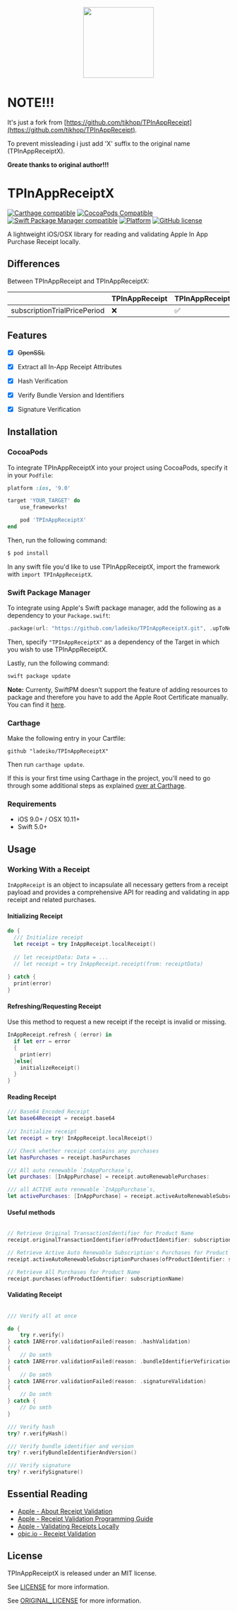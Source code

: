 <p align="center">
  <img height="160" src="https://github.com/tikhop/TPInAppReceiptX/blob/master/www/logo.png" />
</p>

# NOTE!!!
It's just a fork from  [https://github.com/tikhop/TPInAppReceipt](https://github.com/tikhop/TPInAppReceipt). 

To prevent missleading i just add 'X' suffix to the original name (TPInAppReceiptX). 

__Greate thanks to original author!!!__

# TPInAppReceiptX

[![Carthage compatible](https://img.shields.io/badge/Carthage-compatible-4BC51D.svg?style=flat)](https://github.com/Carthage/Carthage)
[![CocoaPods Compatible](https://img.shields.io/cocoapods/v/TPInAppReceiptX.svg)](https://cocoapods.org/pods/TPInAppReceiptX)
[![Swift Package Manager compatible](https://img.shields.io/badge/Swift%20Package%20Manager-compatible-brightgreen.svg)](https://github.com/apple/swift-package-manager)
[![Platform](https://img.shields.io/cocoapods/p/TPInAppReceiptX.svg?style=flat)]()
[![GitHub license](https://img.shields.io/badge/license-MIT-blue.svg)](https://raw.githubusercontent.com/ladeiko/TPInAppReceiptX/master/LICENSE)

A lightweight iOS/OSX library for reading and validating Apple In App Purchase Receipt locally.

## Differences

Between TPInAppReceipt and TPInAppReceiptX:

|                                 |  TPInAppReceipt |  TPInAppReceiptX |
|---------------------------------|-----------------|------------------|
| subscriptionTrialPricePeriod    |       ❌        |       ✅         |


## Features

- [x] ~~OpenSSL~~
- [x] Extract all In-App Receipt Attributes
- [x] Hash Verification
- [x] Verify Bundle Version and Identifiers
- [x] Signature Verification


Installation
------------

### CocoaPods

To integrate TPInAppReceiptX into your project using CocoaPods, specify it in your `Podfile`:

```ruby
platform :ios, '9.0'

target 'YOUR_TARGET' do
    use_frameworks!

    pod 'TPInAppReceiptX'
end

```

Then, run the following command:

```bash
$ pod install
```

In any swift file you'd like to use TPInAppReceiptX, import the framework with `import TPInAppReceiptX`.

### Swift Package Manager

To integrate using Apple's Swift package manager, add the following as a dependency to your `Package.swift`:

```swift
.package(url: "https://github.com/ladeiko/TPInAppReceiptX.git", .upToNextMajor(from: "2.4.0"))
```

Then, specify `"TPInAppReceiptX"` as a dependency of the Target in which you wish to use TPInAppReceiptX.

Lastly, run the following command:
```swift
swift package update
```

**Note:**
Currenty, SwiftPM doesn't support the feature of adding resources to package and therefore you have to add the Apple Root Certificate manually. You can find it [here](https://www.apple.com/certificateauthority/). 


### Carthage

Make the following entry in your Cartfile:

```
github "ladeiko/TPInAppReceiptX" 
```

Then run `carthage update`.

If this is your first time using Carthage in the project, you'll need to go through some additional steps as explained [over at Carthage](https://github.com/Carthage/Carthage#adding-frameworks-to-an-application).


### Requirements

- iOS 9.0+ / OSX 10.11+
- Swift 5.0+

Usage
-------------

### Working With a Receipt

`InAppReceipt` is an object to incapsulate all necessary getters from a receipt payload and provides a comprehensive API for reading and validating in app receipt and related purchases.

#### Initializing Receipt

```swift
do {
  /// Initialize receipt
  let receipt = try InAppReceipt.localReceipt() 
  
  // let receiptData: Data = ...
  // let receipt = try InAppReceipt.receipt(from: receiptData)
  
} catch {
  print(error)
}


```

#### Refreshing/Requesting Receipt

Use this method to request a new receipt if the receipt is invalid or missing. 

```swift
InAppReceipt.refresh { (error) in
  if let err = error
  {
    print(err)
  }else{
    initializeReceipt()
  }
}

```

#### Reading Receipt

```swift
/// Base64 Encoded Receipt
let base64Receipt = receipt.base64
  
/// Initialize receipt
let receipt = try! InAppReceipt.localReceipt() 

/// Check whether receipt contains any purchases
let hasPurchases = receipt.hasPurchases

/// All auto renewable `InAppPurchase`s,
let purchases: [InAppPurchase] = receipt.autoRenewablePurchases: 

/// all ACTIVE auto renewable `InAppPurchase`s,
let activePurchases: [InAppPurchase] = receipt.activeAutoRenewableSubscriptionPurchases: 

```

#### Useful methods

```swift

// Retrieve Original TransactionIdentifier for Product Name
receipt.originalTransactionIdentifier(ofProductIdentifier: subscriptionName)

// Retrieve Active Auto Renewable Subscription's Purchases for Product Name and Specific Date
receipt.activeAutoRenewableSubscriptionPurchases(ofProductIdentifier: subscriptionName, forDate: Date())

// Retrieve All Purchases for Product Name
receipt.purchases(ofProductIdentifier: subscriptionName)

```

#### Validating Receipt

```swift

/// Verify all at once

do {
    try r.verify()
} catch IARError.validationFailed(reason: .hashValidation) 
{
    // Do smth
} catch IARError.validationFailed(reason: .bundleIdentifierVefirication) 
{
    // Do smth
} catch IARError.validationFailed(reason: .signatureValidation) 
{
    // Do smth
} catch {
    // Do smth
}

/// Verify hash 
try? r.verifyHash()

/// Verify bundle identifier and version
try? r.verifyBundleIdentifierAndVersion()

/// Verify signature
try? r.verifySignature()

```

## Essential Reading
* [Apple - About Receipt Validation](https://developer.apple.com/library/content/releasenotes/General/ValidateAppStoreReceipt/Introduction.html)
* [Apple - Receipt Validation Programming Guide](https://developer.apple.com/library/content/releasenotes/General/ValidateAppStoreReceipt/Chapters/ReceiptFields.html#//apple_ref/doc/uid/TP40010573-CH106-SW1)
* [Apple - Validating Receipts Locally](https://developer.apple.com/library/content/releasenotes/General/ValidateAppStoreReceipt/Chapters/ValidateLocally.html)
* [objc.io - Receipt Validation](https://www.objc.io/issues/17-security/receipt-validation/)

## License

TPInAppReceiptX is released under an MIT license. 

See [LICENSE](https://github.com/ladeiko/TPInAppReceiptX/blob/master/LICENSE) for more information. 

See [ORIGINAL_LICENSE](https://github.com/tikhop/TPInAppReceipt/blob/master/LICENSE) for more information.

